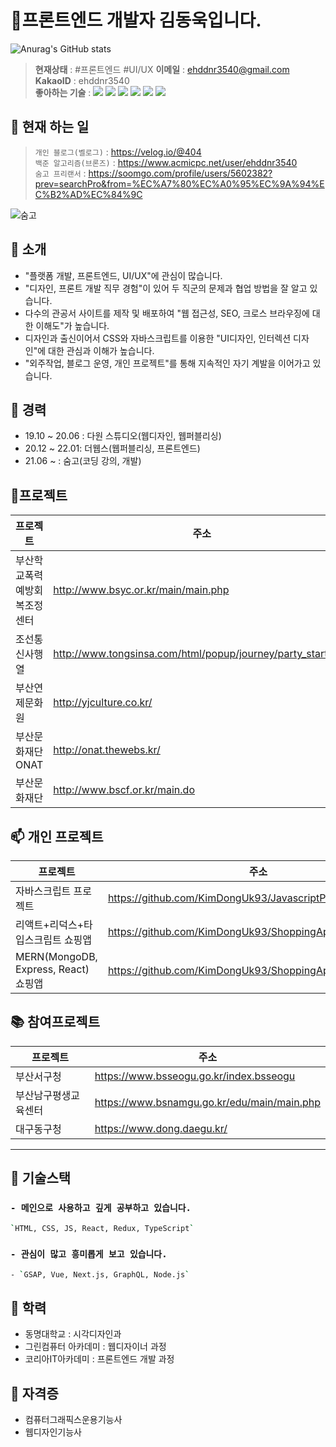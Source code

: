 # 👋프론트엔드 개발자 김동욱입니다.

![Anurag's GitHub stats](https://github-readme-stats.vercel.app/api?username=KimDongUk93&&show_icons=true&theme=vue-dark) 
>**현재상태** : #프론트엔드 #UI/UX 
>**이메일** : ehddnr3540@gmail.com    
>**KakaoID** : ehddnr3540    
>**좋아하는 기술** : ![](https://img.shields.io/badge/HTML5-e56128?style=flat-square&logo=HTML5&logoColor=white) ![](https://img.shields.io/badge/CSS3-2ca1d3?style=flat-square&logo=CSS3&logoColor=white) ![](https://img.shields.io/badge/JavaScript-cfb02a?style=flat-square&logo=JavaScript&logoColor=white) ![](https://img.shields.io/badge/React-4cafc8?style=flat-square&logo=React&logoColor=white) ![](https://img.shields.io/badge/Redux-793fb9?style=flat-square&logo=Redux&logoColor=white)
![](https://img.shields.io/badge/TypeScript-2d79c7?style=flat-square&logo=TypeScript&logoColor=white)


## 🥾 현재 하는 일 
> `개인 블로그(벨로그)` : https://velog.io/@404  
> `백준 알고리즘(브론즈)` : https://www.acmicpc.net/user/ehddnr3540  
> `숨고 프리랜서` : https://soomgo.com/profile/users/5602382?prev=searchPro&from=%EC%A7%80%EC%A0%95%EC%9A%94%EC%B2%AD%EC%84%9C  

![숨고](https://user-images.githubusercontent.com/81081815/152004360-4da10140-464d-415f-ab01-b3cbc1e858c9.png)

## 💬 소개
- "플랫폼 개발, 프론트엔드, UI/UX"에 관심이 많습니다.
- "디자인, 프론트 개발 직무 경험"이 있어 두 직군의 문제과 협업 방법을 잘 알고 있습니다.
- 다수의 관공서 사이트를 제작 및 배포하여 "웹 접근성, SEO, 크로스 브라우징에 대한 이해도"가 높습니다.
- 디자인과 출신이어서 CSS와 자바스크립트를 이용한 "UI디자인, 인터렉션 디자인"에 대한 관심과 이해가 높습니다.
- "외주작업, 블로그 운영, 개인 프로젝트"를 통해 지속적인 자기 계발을 이어가고 있습니다.

## 🔭 경력
- 19.10 ~ 20.06 : 다원 스튜디오(웹디자인, 웹퍼블리싱)
- 20.12 ~ 22.01: 더웹스(웹퍼블리싱, 프론트엔드)
- 21.06 ~ : 숨고(코딩 강의, 개발)

## 📜프로젝트
| 프로젝트 | 주소 |
| ------ | ------ |
| 부산학교폭력예방회복조정센터 | http://www.bsyc.or.kr/main/main.php |
| 조선통신사행열 | http://www.tongsinsa.com/html/popup/journey/party_start.html | 
| 부산연제문화원 | http://yjculture.co.kr/ | 
| 부산문화재단 ONAT | http://onat.thewebs.kr/ | 
| 부산문화재단 | http://www.bscf.or.kr/main.do |

## 📫 개인 프로젝트
| 프로젝트 | 주소 |
| ------ | ------ |
| 자바스크립트 프로젝트 | https://github.com/KimDongUk93/JavascriptProject |
| 리액트+리덕스+타입스크립트 쇼핑앱 | https://github.com/KimDongUk93/ShoppingApp_ReactReduxTS |
| MERN(MongoDB, Express, React) 쇼핑앱 | https://github.com/KimDongUk93/ShoppingApp_MERN | 

## 📚 참여프로젝트
| 프로젝트 | 주소 |
| ------ | ------ |
| 부산서구청 | https://www.bsseogu.go.kr/index.bsseogu |
| 부산남구평생교육센터 | https://www.bsnamgu.go.kr/edu/main/main.php |
| 대구동구청 | https://www.dong.daegu.kr/ |

___

## 🌱 기술스택
### `- 메인으로 사용하고 깊게 공부하고 있습니다.` 
 ```sh
`HTML, CSS, JS, React, Redux, TypeScript`
```
### `- 관심이 많고 흥미롭게 보고 있습니다.` 
```sh
- `GSAP, Vue, Next.js, GraphQL, Node.js`
```

## 🙆‍ 학력
- 동명대학교 : 시각디자인과
- 그린컴퓨터 아카데미 : 웹디자이너 과정
- 코리아IT아카데미 : 프론트엔드 개발 과정

## 💬 자격증
- 컴퓨터그래픽스운용기능사
- 웹디자인기능사
